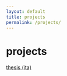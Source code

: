 ```yaml
---
layout: default
title: projects
permalink: /projects/
---
```


# projects

[thesis (ita)](Giaco-am.github.io\docs\TESI.pdf)

